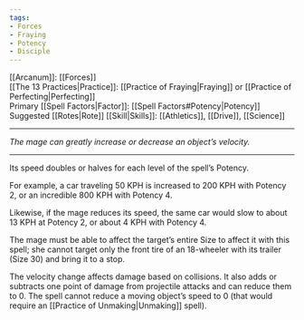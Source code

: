 ```yaml
---
tags:
- Forces
- Fraying
- Potency
- Disciple
---
```


[[Arcanum]]: [[Forces]]\
[[The 13 Practices|Practice]]: [[Practice of Fraying|Fraying]] or [[Practice of Perfecting|Perfecting]]\
Primary [[Spell Factors|Factor]]: [[Spell Factors#Potency|Potency]]\
Suggested [[Rotes|Rote]] [[Skill|Skills]]: [[Athletics]], [[Drive]], [[Science]]

---

_The mage can greatly increase or decrease an object’s velocity._

---

Its speed doubles or halves for each level of the spell’s Potency.

For example, a car traveling 50 KPH is increased to 200 KPH with Potency 2, or an incredible 800 KPH with Potency 4.

Likewise, if the mage reduces its speed, the same car would slow to about 13 KPH at Potency 2, or about 4 KPH with Potency 4.

The mage must be able to affect the target’s entire Size to affect it with this spell; she cannot target only the front tire of an 18-wheeler with its trailer (Size 30) and bring it to a stop.

The velocity change affects damage based on collisions. It also adds or subtracts one point of damage from projectile attacks and can reduce them to 0. The spell cannot reduce a moving object’s speed to 0 (that would require an [[Practice of Unmaking|Unmaking]] spell).